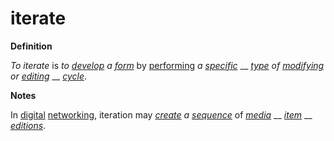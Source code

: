 # iterate

**Definition**

_To iterate_ is _to_ [_develop_](https://github.com/gcassel/Modular-Organization-Terminology/blob/master/terms/develop.md) _a_ [_form_](https://github.com/gcassel/Modular-Organization-Terminology/blob/master/terms/form.md) by [performing](https://github.com/gcassel/Modular-Organization-Terminology/blob/master/terms/perform.md) _a_ [_specific_](https://github.com/gcassel/Modular-Organization-Terminology/blob/master/terms/specific.md) __ [_type_](https://github.com/gcassel/Modular-Organization-Terminology/blob/master/terms/type.md) _of_ [_modifying_](https://github.com/gcassel/Modular-Organization-Terminology/blob/master/terms/modify.md) _or_ [_editing_](https://github.com/gcassel/Modular-Organization-Terminology/blob/master/terms/edit.md) __ [_cycle_](https://github.com/gcassel/Modular-Organization-Terminology/blob/master/terms/cycle.md).

**Notes**

In [digital](https://github.com/gcassel/Modular-Organization-Terminology/blob/master/terms/digital.md) [networking](https://github.com/gcassel/Modular-Organization-Terminology/blob/master/terms/network.md), iteration may [_create_](https://github.com/gcassel/Modular-Organization-Terminology/blob/master/terms/create.md) _a_ [_sequence_](https://github.com/gcassel/Modular-Organization-Terminology/blob/master/terms/sequence.md) of [_media_](https://github.com/gcassel/Modular-Organization-Terminology/blob/master/terms/media.md) __ [_item_](https://github.com/gcassel/Modular-Organization-Terminology/blob/master/terms/item.md) __ [_editions_](https://github.com/gcassel/Modular-Organization-Terminology/blob/master/terms/edition.md).
